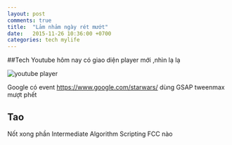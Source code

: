 ```yaml
---
layout: post
comments: true
title:  "Lảm nhảm ngày rét mướt"
date:   2015-11-26 10:36:00 +0700
categories: tech mylife
---
```


##Tech
Youtube hôm nay có giao diện player mới ,nhìn lạ lạ

<img src="https://lh3.googleusercontent.com/2QQTrx5jjQaHzggxnvthv7uLZDsaViSBby1DSf0fbNCezA4dHMnbTRSPEGJOuxt4ul4vgOu0I_4qOT38qlUKjd74N9ZZ8xHMyZ2c8ta1dmTc4FtbHuNQkhIjoYzucmf07s9yQh649CXaaDEN2Wcrau00xaso9eaKMJ09EQelx-9y369aEfCSVe3F7W7JgUTOLFcnip3FgXDk4S7z9D-mb4i5684Gq66VFHsvQAKf_aYU01YUjcHbwmA9uJ2x19h-IClJao4z0XSKafzipCwHZxdWqmNElpm4RgwfeV1jMd7I2f8eu7hh9g_8v1-0IMV2fPhWHU4sPnu8OBca-H5fgEZCRRdOznIzk9C4KOt_X1vLr5Y3BLRWJMBkPpMP4a-jEmuYx_76xuDYEQndrg5IN2T5CQ9hi_wArIA7UEM0-aIp4YQ0FEBj7BW39fy7DqJHPHzp7puJYjf7j1FHMXitrXJg8lbAD978WLg5pIy5JIoSJE-_AsiTTDvmzOxbZ5wMip0r2Tjihaq_mHWZ8FsiRfZ2eKA94mLMuc3cKQH_2DQ=w654-h396-no" alt="youtube player">

Google có event https://www.google.com/starwars/ dùng GSAP tweenmax mượt phết

## Tao

Nốt xong phần Intermediate Algorithm Scripting FCC nào